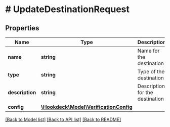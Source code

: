 # # UpdateDestinationRequest

## Properties

Name | Type | Description | Notes
------------ | ------------- | ------------- | -------------
**name** | **string** | Name for the destination | [optional]
**type** | **string** | Type of the destination | [optional]
**description** | **string** | Description for the destination | [optional]
**config** | [**\Hookdeck\Model\VerificationConfig**](VerificationConfig.md) |  | [optional]

[[Back to Model list]](../../README.md#models) [[Back to API list]](../../README.md#endpoints) [[Back to README]](../../README.md)
